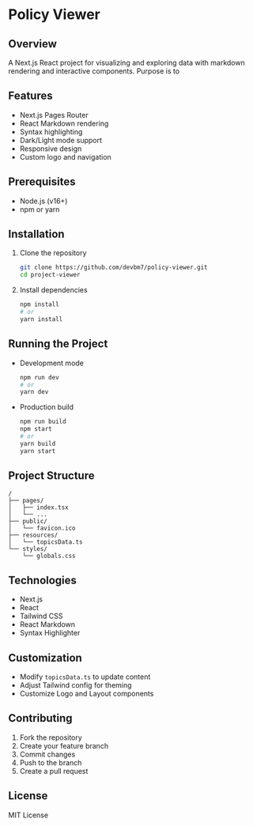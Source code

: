 # Policy Viewer

## Overview
A Next.js React project for visualizing and exploring data with markdown rendering and interactive components. Purpose is to 

## Features
- Next.js Pages Router
- React Markdown rendering
- Syntax highlighting
- Dark/Light mode support
- Responsive design
- Custom logo and navigation

## Prerequisites
- Node.js (v16+)
- npm or yarn

## Installation
1. Clone the repository
   ```bash
   git clone https://github.com/devbm7/policy-viewer.git
   cd project-viewer
   ```

2. Install dependencies
   ```bash
   npm install
   # or
   yarn install
   ```

## Running the Project
- Development mode
  ```bash
  npm run dev
  # or
  yarn dev
  ```

- Production build
  ```bash
  npm run build
  npm start
  # or
  yarn build
  yarn start
  ```

## Project Structure
```
/
├── pages/
│   ├── index.tsx
│   └── ...
├── public/
│   └── favicon.ico
├── resources/
│   └── topicsData.ts
└── styles/
    └── globals.css
```

## Technologies
- Next.js
- React
- Tailwind CSS
- React Markdown
- Syntax Highlighter

## Customization
- Modify `topicsData.ts` to update content
- Adjust Tailwind config for theming
- Customize Logo and Layout components

## Contributing
1. Fork the repository
2. Create your feature branch
3. Commit changes
4. Push to the branch
5. Create a pull request

## License
MIT License